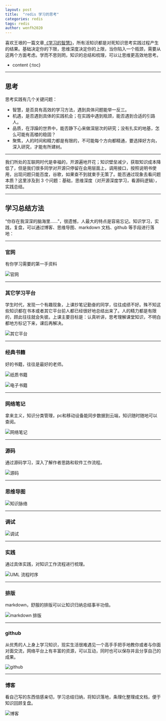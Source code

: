 ```yaml
---
layout: post
title:  "redis 学习的思考"
categories: redis
tags: redis
author: wenfh2020
---
```


喜欢王垠的一篇文章[《学习的智慧》](http://www.yinwang.org/blog-cn/2019/07/12/learning-philosophy)，所有活知识都是对死知识思考实践过程产生的结果。基础决定你的下限，思维深度决定你的上限，当你陷入一个瓶颈，需要从这两个方面考虑。学而不思则罔，知识的总结和梳理，可以让思维更高效地思考。



* content
{:toc}


---

## 思考

思考实践有几个关键问题：

* 智慧，是否具有高效的学习方法，遇到具体问题能举一反三。
* 机遇，是否遇到具体的实践机会；在实践中遇到瓶颈，能否遇到合适的引路人。
* 品质，在浮躁的世界中，能否静下心来做深层次的研究；没有扎实的地基，怎么可能有高楼的稳固？
* 聚焦，人的时间和精力都是有限的，不可能每个方向都精通，要选择好方向，深入研究，才能有所建树。

---

我们所处的互联网时代是幸福的，开源遍地开花；知识壁垒减少，获取知识成本降低了，但是我们很多同学对开源只停留在会用层面上，调用接口，按照说明书使用，出现问题只能百度，谷歌，如果查不到就束手无策了。能否通过现象去看问题本质？这里涉及到 3 个问题：基础，思维深度（对开源深度学习，看源码逻辑），实践总结。

---

## 学习总结方法

“你存在我深深的脑海里……”，很遗憾，人最大的特点是容易忘记。知识学习，实践，复盘，可以通过博客、思维导图、markdown 文档、github 等手段进行落地：

---

### 官网

有你学习需要的第一手资料

![官网](https://raw.githubusercontent.com/wenfh2020/imgs_for_blog/master/md20200215133241.png)

---

### 其它学习平台

学生时代，发现一个有趣现象，上课抄笔记勤奋的同学，往往成绩不好。殊不知这些知识都在书本或者其它平台前人都已经很好地总结出来了。人的精力都是有限的，顾此往往就会失彼。上课主要目标是：认真听讲，思考理解课堂知识，不明白都地方标记下来，课后再解决。

![其它平台](https://raw.githubusercontent.com/wenfh2020/imgs_for_blog/master/md20200215133320.png)

---

### 经典书籍

好的书籍，往往是最好的老师。

![纸质书籍](https://raw.githubusercontent.com/wenfh2020/imgs_for_blog/master/md20200215133348.png)

![电子书籍](https://raw.githubusercontent.com/wenfh2020/imgs_for_blog/master/md20200215133526.png)

---

### 网络笔记

拿来主义，知识分类管理，pc和移动设备能同步数据到云端，知识随时随地可以查阅。

![网络笔记](https://raw.githubusercontent.com/wenfh2020/imgs_for_blog/master/md20200215133450.png)

---

### 源码

通过源码学习，深入了解作者思路和软件工作流程。

![源码](https://raw.githubusercontent.com/wenfh2020/imgs_for_blog/master/md20200215133640.png)

---

### 思维导图

![知识脉络](https://raw.githubusercontent.com/wenfh2020/imgs_for_blog/master/md20200215133710.png)

---

### 调试

![调试](https://raw.githubusercontent.com/wenfh2020/imgs_for_blog/master/md20200215133734.png)

---

### 实践

通过具体实践，对知识工作流程进行梳理。

![UML 流程时序](https://raw.githubusercontent.com/wenfh2020/imgs_for_blog/master/md20200215133804.png)

---

### 排版

markdown，舒服的排版可以让知识归纳总结事半功倍。

![markdown 排版](https://raw.githubusercontent.com/wenfh2020/imgs_for_blog/master/md20200215133831.png)

---

### github

从优秀的人上身上学习知识，现实生活很难遇见一个高手手把手地教你或者与你面对面交流，网络平台上有丰富的资源，可以互动，同时也可以保存并且分享自己的成果。

![github](https://raw.githubusercontent.com/wenfh2020/imgs_for_blog/master/md20200215133913.png)

---

### 博客

看自己写的东西倍感亲切，学习总结归纳，将知识落地，条理化整理成文档，便于知识回顾复盘。

![博客](https://raw.githubusercontent.com/wenfh2020/imgs_for_blog/master/md20200215133939.png)

